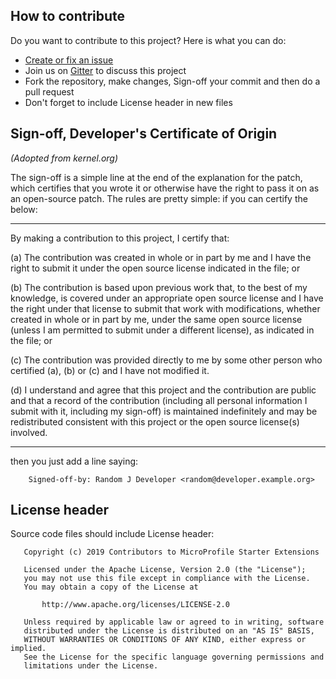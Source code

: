 ## How to contribute

Do you want to contribute to this project? Here is what you can do:

* [Create or fix an issue](https://github.com/microprofile-starter-ide-extensions/vscode-microprofile/issues)
* Join us on [Gitter](https://gitter.im/eclipse/microprofile-starter) to discuss this project
* Fork the repository, make changes, Sign-off your commit and then do a pull request
* Don't forget to include License header in new files

## Sign-off, Developer's Certificate of Origin
*(Adopted from kernel.org)*

The sign-off is a simple line at the end of the explanation for the
patch, which certifies that you wrote it or otherwise have the right to
pass it on as an open-source patch. The rules are pretty simple: if you
can certify the below:

---

By making a contribution to this project, I certify that:

(a) The contribution was created in whole or in part by me and I
    have the right to submit it under the open source license
    indicated in the file; or

(b) The contribution is based upon previous work that, to the best
    of my knowledge, is covered under an appropriate open source
    license and I have the right under that license to submit that
    work with modifications, whether created in whole or in part
    by me, under the same open source license (unless I am
    permitted to submit under a different license), as indicated
    in the file; or

(c) The contribution was provided directly to me by some other
    person who certified (a), (b) or (c) and I have not modified it.

(d) I understand and agree that this project and the contribution
    are public and that a record of the contribution (including all
    personal information I submit with it, including my sign-off) is
    maintained indefinitely and may be redistributed consistent with
    this project or the open source license(s) involved.

---

then you just add a line saying:

```
    Signed-off-by: Random J Developer <random@developer.example.org>
```

## License header

Source code files should include License header:

```
   Copyright (c) 2019 Contributors to MicroProfile Starter Extensions

   Licensed under the Apache License, Version 2.0 (the "License");
   you may not use this file except in compliance with the License.
   You may obtain a copy of the License at

       http://www.apache.org/licenses/LICENSE-2.0

   Unless required by applicable law or agreed to in writing, software
   distributed under the License is distributed on an "AS IS" BASIS,
   WITHOUT WARRANTIES OR CONDITIONS OF ANY KIND, either express or implied.
   See the License for the specific language governing permissions and
   limitations under the License.
```
